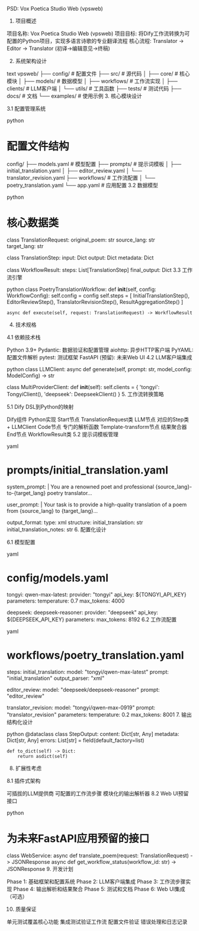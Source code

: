 PSD: Vox Poetica Studio Web (vpsweb)

1. 项目概述

项目名称: Vox Poetica Studio Web (vpsweb)
项目目标: 将Dify工作流转换为可配置的Python项目，实现多语言诗歌的专业翻译流程
核心流程: Translator → Editor → Translator (初译→编辑意见→终稿)

2. 系统架构设计

text
vpsweb/
├── config/                 # 配置文件
├── src/                   # 源代码
│   ├── core/             # 核心模块
│   ├── models/           # 数据模型
│   ├── workflows/        # 工作流实现
│   ├── clients/          # LLM客户端
│   └── utils/            # 工具函数
├── tests/                # 测试代码
├── docs/                 # 文档
└── examples/             # 使用示例
3. 核心模块设计

3.1 配置管理系统

python
# 配置文件结构
config/
├── models.yaml           # 模型配置
├── prompts/              # 提示词模板
│   ├── initial_translation.yaml
│   ├── editor_review.yaml
│   └── translator_revision.yaml
├── workflows/            # 工作流配置
│   └── poetry_translation.yaml
└── app.yaml             # 应用配置
3.2 数据模型

python
# 核心数据类
class TranslationRequest:
    original_poem: str
    source_lang: str  
    target_lang: str

class TranslationStep:
    input: Dict
    output: Dict
    metadata: Dict

class WorkflowResult:
    steps: List[TranslationStep]
    final_output: Dict
3.3 工作流引擎

python
class PoetryTranslationWorkflow:
    def __init__(self, config: WorkflowConfig):
        self.config = config
        self.steps = [
            InitialTranslationStep(),
            EditorReviewStep(), 
            TranslatorRevisionStep(),
            ResultAggregationStep()
        ]
    
    async def execute(self, request: TranslationRequest) -> WorkflowResult
4. 技术规格

4.1 依赖技术栈

Python 3.9+
Pydantic: 数据验证和配置管理
aiohttp: 异步HTTP客户端
PyYAML: 配置文件解析
pytest: 测试框架
FastAPI (预留): 未来Web UI
4.2 LLM客户端集成

python
class LLMClient:
    async def generate(self, prompt: str, model_config: ModelConfig) -> str

class MultiProviderClient:
    def __init__(self):
        self.clients = {
            'tongyi': TongyiClient(),
            'deepseek': DeepseekClient()
        }
5. 工作流转换策略

5.1 Dify DSL到Python的映射

Dify组件	Python实现
Start节点	TranslationRequest类
LLM节点	对应的Step类 + LLMClient
Code节点	专门的解析函数
Template-transform节点	结果聚合器
End节点	WorkflowResult类
5.2 提示词模板管理

yaml
# prompts/initial_translation.yaml
system_prompt: |
  You are a renowned poet and professional {source_lang}-to-{target_lang} poetry translator...
  
user_prompt: |
  Your task is to provide a high-quality translation of a poem from {source_lang} to {target_lang}...
  
output_format:
  type: xml
  structure:
    initial_translation: str
    initial_translation_notes: str
6. 配置化设计

6.1 模型配置

yaml
# config/models.yaml
tongyi:
  qwen-max-latest:
    provider: "tongyi"
    api_key: ${TONGYI_API_KEY}
    parameters:
      temperature: 0.7
      max_tokens: 4000

deepseek:
  deepseek-reasoner:
    provider: "deepseek" 
    api_key: ${DEEPSEEK_API_KEY}
    parameters:
      max_tokens: 8192
6.2 工作流配置

yaml
# workflows/poetry_translation.yaml
steps:
  initial_translation:
    model: "tongyi/qwen-max-latest"
    prompt: "initial_translation"
    output_parser: "xml"
    
  editor_review:
    model: "deepseek/deepseek-reasoner" 
    prompt: "editor_review"
    
  translator_revision:
    model: "tongyi/qwen-max-0919"
    prompt: "translator_revision"
    parameters:
      temperature: 0.2
      max_tokens: 8001
7. 输出结构化设计

python
@dataclass
class StepOutput:
    content: Dict[str, Any]
    metadata: Dict[str, Any]
    errors: List[str] = field(default_factory=list)
    
    def to_dict(self) -> Dict:
        return asdict(self)
8. 扩展性考虑

8.1 插件式架构

可插拔的LLM提供商
可配置的工作流步骤
模块化的输出解析器
8.2 Web UI预留接口

python
# 为未来FastAPI应用预留的接口
class WebService:
    async def translate_poem(request: TranslationRequest) -> JSONResponse
    async def get_workflow_status(workflow_id: str) -> JSONResponse
9. 开发计划

Phase 1: 基础框架和配置系统
Phase 2: LLM客户端集成
Phase 3: 工作流步骤实现
Phase 4: 输出解析和结果聚合
Phase 5: 测试和文档
Phase 6: Web UI集成（可选）

10. 质量保证

单元测试覆盖核心功能
集成测试验证工作流
配置文件验证
错误处理和日志记录